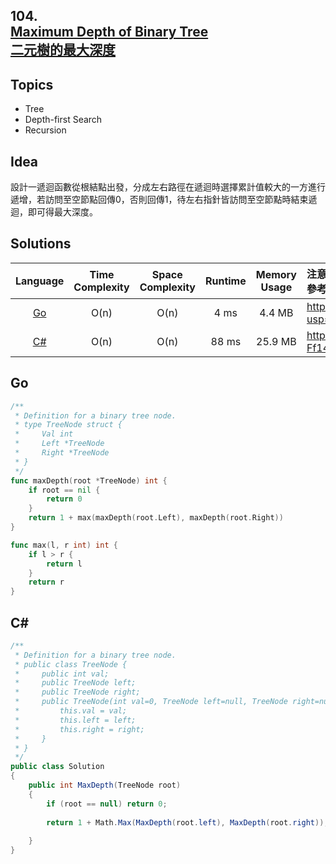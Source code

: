 ##  **104.<br/>[Maximum Depth of Binary Tree](https://leetcode.com/problems/maximum-depth-of-binary-tree/)<br/>[二元樹的最大深度](https://leetcode-cn.com/problems/maximum-depth-of-binary-tree/)**

## **Topics**
* Tree
* Depth-first Search
* Recursion

## **Idea**
設計一遞迴函數從根結點出發，分成左右路徑在遞迴時選擇累計值較大的一方進行遞增，若訪問至空節點回傳0，否則回傳1，待左右指針皆訪問至空節點時結束遞迴，即可得最大深度。

## **Solutions**
| Language | Time Complexity | Space Complexity | Runtime | Memory Usage | 注意：Runtime和Memory Usage的數值皆來自LeetCode提供的效能測試，僅供參考。 |
| :--: | :--: | :--: | :--: | :--: | :-- |
| [Go](https://github.com/cashviar/leetcode/blob/main/problems/algorithms/104_maximum-depth-of-binary-tree.md#go) | O(n) | O(n) | 4 ms | 4.4 MB | https://drive.google.com/file/d/1Z1FrlTDJQIs9jnx9KD5Ji_svvsOCSPRj/view?usp=sharing |
| [C#](https://github.com/cashviar/leetcode/blob/main/problems/algorithms/104_maximum-depth-of-binary-tree.md#c) | O(n) | O(n) | 88 ms | 25.9 MB | https://drive.google.com/file/d/1t05-Ff14eTewyVKHa2bI8ubVDEhTuMZh/view?usp=sharing |

## **Go**
```Go
/**
 * Definition for a binary tree node.
 * type TreeNode struct {
 *     Val int
 *     Left *TreeNode
 *     Right *TreeNode
 * }
 */
func maxDepth(root *TreeNode) int {
    if root == nil {
        return 0
    }
    return 1 + max(maxDepth(root.Left), maxDepth(root.Right))
}

func max(l, r int) int {
    if l > r {
        return l 
    }
    return r 
}
```
## C#
```csharp
/**
 * Definition for a binary tree node.
 * public class TreeNode {
 *     public int val;
 *     public TreeNode left;
 *     public TreeNode right;
 *     public TreeNode(int val=0, TreeNode left=null, TreeNode right=null) {
 *         this.val = val;
 *         this.left = left;
 *         this.right = right;
 *     }
 * }
 */
public class Solution 
{
    public int MaxDepth(TreeNode root) 
    {
        if (root == null) return 0;
            
        return 1 + Math.Max(MaxDepth(root.left), MaxDepth(root.right));
            
    }
}
```